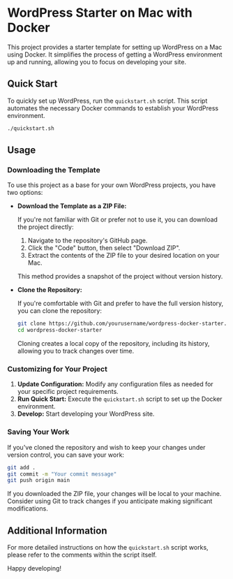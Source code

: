 # WordPress Starter on Mac with Docker

This project provides a starter template for setting up WordPress on a Mac using Docker. It simplifies the process of getting a WordPress environment up and running, allowing you to focus on developing your site.

## Quick Start

To quickly set up WordPress, run the `quickstart.sh` script. This script automates the necessary Docker commands to establish your WordPress environment.

```sh
./quickstart.sh
```


## Usage

### Downloading the Template

To use this project as a base for your own WordPress projects, you have two options:

- **Download the Template as a ZIP File:**

  If you're not familiar with Git or prefer not to use it, you can download the project directly:

  1. Navigate to the repository's GitHub page.
  2. Click the "Code" button, then select "Download ZIP".
  3. Extract the contents of the ZIP file to your desired location on your Mac.

  This method provides a snapshot of the project without version history.

- **Clone the Repository:**

  If you're comfortable with Git and prefer to have the full version history, you can clone the repository:

  ```sh
  git clone https://github.com/yourusername/wordpress-docker-starter.git
  cd wordpress-docker-starter
  ```

  Cloning creates a local copy of the repository, including its history, allowing you to track changes over time.

### Customizing for Your Project

1. **Update Configuration:** Modify any configuration files as needed for your specific project requirements.
2. **Run Quick Start:** Execute the `quickstart.sh` script to set up the Docker environment.
3. **Develop:** Start developing your WordPress site.

### Saving Your Work

If you've cloned the repository and wish to keep your changes under version control, you can save your work:

```sh
git add .
git commit -m "Your commit message"
git push origin main
```


If you downloaded the ZIP file, your changes will be local to your machine. Consider using Git to track changes if you anticipate making significant modifications.

## Additional Information

For more detailed instructions on how the `quickstart.sh` script works, please refer to the comments within the script itself.

Happy developing! 
